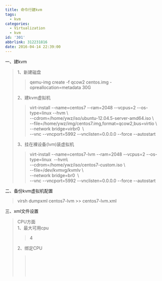 ```yaml
---
title: 命令行建kvm
tags:
  - kvm
categories:
  - Virtualization
  - kvm
id: '301'
abbrlink: 312231816
date: 2016-04-14 22:39:00
---
```


  
一、建kvm  

> 1、新建磁盘  
> 
> > qemu-img create -f qcow2 centos.img -opreallocation=metadata 30G  
> >   
> 
> 2、建kvm虚拟机  
> 
> > virt-install --name=centos7 --ram=2048 --vcpus=2 --os-type=linux --hvm \\  
> > \--cdrom=/home/ywz/iso/ubuntu-12.04.5-server-amd64.iso \\  
> > \--file=/home/ywz/img/centos7.img,format=qcow2,bus=virtio \\  
> > \--network bridge=virbr0  \\  
> > \--vnc --vncport=5992 --vnclisten=0.0.0.0 --force --autostart  
> >   
> 
> 3、挂在裸设备(lvm)装虚拟机  
> 
> > virt-install --name=centos7-lvm --ram=2048 --vcpus=2 --os-type=linux  --hvm\\  
> > \--cdrom=/home/ywz/iso/centos7-custom.iso \\  
> > \--file=/dev/kvmvg/kvmlv \\  
> > \--network bridge=br0  \\  
> > \--vnc --vncport=5992 --vnclisten=0.0.0.0 --force --autostart  

>   

二、备份kvm虚拟机配置  

> virsh dumpxml centos7-lvm >> centos7-lvm.xml  

  
三、xml文件设置  

> CPU方面  
> 1、最大可用cpu  
> 
> > <vcpu placement='static' current='2'>4</vcpu>  
> 
> 2、绑定CPU  
> 
> >   <cputune>  
> >     <vcpupin vcpu='0' cpuset='15'/>  
> >     <vcpupin vcpu='1' cpuset='31'/>  
> >   </cputune>  
> >   
> 
> >   
> 
> >   
> >   
> >   
> >   
> >